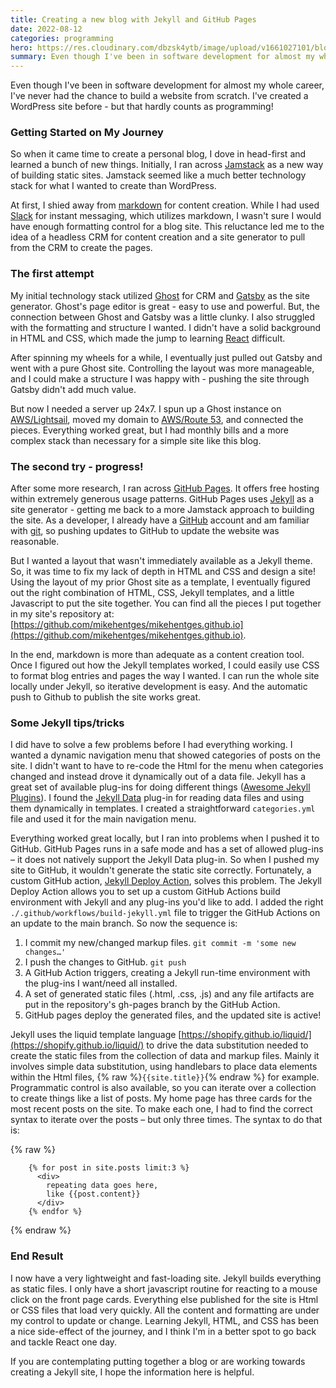 ```yaml
---
title: Creating a new blog with Jekyll and GitHub Pages
date: 2022-08-12
categories: programming
hero: https://res.cloudinary.com/dbzsk4ytb/image/upload/v1661027101/blog-images/JourneyPath_maza5m.jpg
summary: Even though I've been in software development for almost my whole career, I've never had the chance to build a website from scratch. I've created a WordPress site before - but that hardly counts as programming!
---
```


Even though I've been in software development for almost my whole career, I've never had the chance to build a website from scratch. I've created a WordPress site before - but that hardly counts as programming!

### Getting Started on My Journey

So when it came time to create a personal blog, I dove in head-first and learned a bunch of new things. Initially, I ran across [Jamstack]( https://jamstack.org/) as a new way of building static sites. Jamstack seemed like a much better technology stack for what I wanted to create than WordPress.

At first, I shied away from [markdown](https://en.wikipedia.org/wiki/Markdown) for content creation. While I had used [Slack](https://slack.com/) for instant messaging, which utilizes markdown, I wasn't sure I would have enough formatting control for a blog site. This reluctance led me to the idea of a headless CRM for content creation and a site generator to pull from the CRM to create the pages.

### The first attempt

My initial technology stack utilized [Ghost](https://ghost.org/) for CRM and [Gatsby](https://www.gatsbyjs.com/) as the
site generator. Ghost's page editor is great - easy to use and powerful. But, the connection between Ghost and Gatsby
was a little clunky. I also struggled with the formatting and structure I wanted. I didn't have a solid background in
HTML and CSS, which made the jump to learning [React](https://reactjs.org/) difficult.

After spinning my wheels for a while, I eventually just pulled out Gatsby and went with a pure Ghost site. Controlling
the layout was more manageable, and I could make a structure I was happy with - pushing the site through Gatsby didn't
add much value.

But now I needed a server up 24x7. I spun up a Ghost instance on [AWS/Lightsail](https://aws.amazon.com/lightsail/),
moved my domain to [AWS/Route 53](https://aws.amazon.com/route53/), and connected the pieces. Everything worked great,
but I had monthly bills and a more complex stack than necessary for a simple site like this blog.

### The second try - progress!

After some more research, I ran across [GitHub Pages](https://pages.github.com). It offers free hosting within extremely
generous usage patterns. GitHub Pages uses [Jekyll](https://jekyllrb.com) as a site generator - getting me back to a
more Jamstack approach to building the site. As a developer, I already have a [GitHub](https://github.com) account and
am familiar with [git](https://git-scm.com), so pushing updates to GitHub to update the website was reasonable.

But I wanted a layout that wasn't immediately available as a Jekyll theme. So, it was time to fix my lack of depth in
HTML and CSS and design a site! Using the layout of my prior Ghost site as a template, I eventually figured out the
right combination of HTML, CSS, Jekyll templates, and a little Javascript to put the site together. You can find all the
pieces I put together in my site's repository
at: [https://github.com/mikehentges/mikehentges.github.io](https://github.com/mikehentges/mikehentges.github.io).

In the end, markdown is more than adequate as a content creation tool. Once I figured out how the Jekyll templates
worked, I could easily use CSS to format blog entries and pages the way I wanted. I can run the whole site locally under
Jekyll, so iterative development is easy. And the automatic push to Github to publish the site works great.

### Some Jekyll tips/tricks

I did have to solve a few problems before I had everything working. I wanted a dynamic navigation menu that showed
categories of posts on the site. I didn't want to have to re-code the Html for the menu when categories changed and
instead drove it dynamically out of a data file. Jekyll has a great set of available plug-ins for doing different
things ([Awesome Jekyll Plugins]( https://github.com/planetjekyll/awesome-jekyll-plugins)). I found
the [Jekyll Data]( https://github.com/ashmaroli/jekyll-data ) plug-in for reading data files and using them dynamically
in templates. I created a straightforward ```categories.yml``` file and used it for the main navigation menu.

Everything worked great locally, but I ran into problems when I pushed it to GitHub. GitHub Pages runs in a safe mode
and has a set of allowed plug-ins – it does not natively support the Jekyll Data plug-in. So when I pushed my site to
GitHub, it wouldn't generate the static site correctly. Fortunately, a custom GitHub
action, [Jekyll Deploy Action](https://github.com/jeffreytse/jekyll-deploy-action), solves this problem. The Jekyll
Deploy Action allows you to set up a custom GitHub Actions build environment with Jekyll and any plug-ins you'd like to
add. I added the right ```./.github/workflows/build-jekyll.yml``` file to trigger the GitHub Actions on an update to the
main branch. So now the sequence is:

1. I commit my new/changed markup files. ```git commit -m 'some new changes…' ```
2. I push the changes to GitHub. ```git push```
3. A GitHub Action triggers, creating a Jekyll run-time environment with the plug-ins I want/need all installed.
4. A set of generated static files (.html, .css, .js) and any file artifacts are put in the repository's gh-pages branch
   by the GitHub Action.
5. GitHub pages deploy the generated files, and the updated site is active!

Jekyll uses the liquid template language [https://shopify.github.io/liquid/](https://shopify.github.io/liquid/) to drive
the data substitution needed to create the static files from the collection of data and markup files. Mainly it involves
simple data substitution, using handlebars to place data elements within the Html files, {% raw %}```{{site.title}}```{%
endraw %} for example. Programmatic control is also available, so you can iterate over a collection to create things
like a list of posts. My home page has three cards for the most recent posts on the site. To make each one, I had to
find the correct syntax to iterate over the posts – but only three times. The syntax to do that is:

{% raw %}

```
    {% for post in site.posts limit:3 %}
      <div>
        repeating data goes here, 
        like {{post.content}}
      </div>
    {% endfor %}
```

{% endraw %}

### End Result

I now have a very lightweight and fast-loading site. Jekyll builds everything as static files. I only have a short
javascript routine for reacting to a mouse click on the front page cards. Everything else published for the site is Html
or CSS files that load very quickly. All the content and formatting are under my control to update or change. Learning
Jekyll, HTML, and CSS has been a nice side-effect of the journey, and I think I'm in a better spot to go back and tackle
React one day.

If you are contemplating putting together a blog or are working towards creating a Jekyll site, I hope the information
here is helpful.
